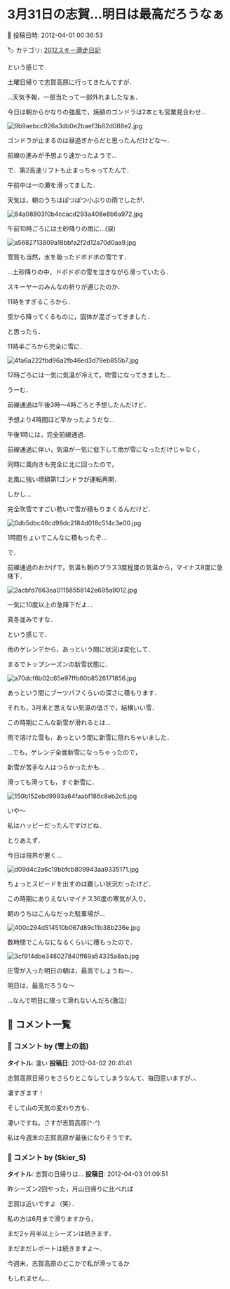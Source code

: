 # 3月31日の志賀…明日は最高だろうなぁ

📅 投稿日時: 2012-04-01 00:36:53

🏷️ カテゴリ: [2012スキー滑走日記](cca3a0e9524e0203150f790b1fc3c71ad.md)

という感じで．


土曜日帰りで志賀高原に行ってきたんですが．





…天気予報，一部当たって一部外れましたなぁ．





今日は朝からかなりの強風で，焼額のゴンドラは2本とも営業見合わせ…




![9b9aebcc926a3db0e2baef3b82d088e2.jpg](images/9b9aebcc926a3db0e2baef3b82d088e2.jpg)




ゴンドラが止まるのは昼過ぎからだと思ったんだけどな～．


前線の進みが予想より速かったようで…


で．第2高速リフトも止まっちゃってたんで．


午前中は一の瀬を滑ってました．





天気は，朝のうちはぽつぽつ小ぶりの雨でしたが．




![84a08803f0b4ccacd293a408e8b6a972.jpg](images/84a08803f0b4ccacd293a408e8b6a972.jpg)




午前10時ごろには土砂降りの雨に…(涙)




![a5682713809a18bbfa2f2d12a70d0aa9.jpg](images/a5682713809a18bbfa2f2d12a70d0aa9.jpg)




雪質も当然，水を吸ったドボドボの雪です．





…土砂降りの中，ドボドボの雪を泣きながら滑っていたら．


スキーヤーのみんなの祈りが通じたのか．


11時をすぎるころから．


空から降ってくるものに，固体が混ざってきました．





と思ったら．


11時半ごろから完全に雪に．




![4fa6a222fbd96a2fb46ed3d79eb855b7.jpg](images/4fa6a222fbd96a2fb46ed3d79eb855b7.jpg)




12時ごろには一気に気温が冷えて，吹雪になってきました…





うーむ．


前線通過は午後3時～4時ごろと予想したんだけど．


予想より4時間ほど早かったようだな…





午後1時には，完全前線通過．


前線通過に伴い，気温が一気に低下して雨が雪になっただけじゃなく，


同時に風向きも完全に北に回ったので，


北風に強い焼額第1ゴンドラが運転再開．





しかし…


完全吹雪ですごい勢いで雪が積もりまくるんだけど．




![0db5dbc46cd98dc2184d018c514c3e00.jpg](images/0db5dbc46cd98dc2184d018c514c3e00.jpg)




1時間ちょいでこんなに積もったぞ…





で．


前線通過のおかげで，気温も朝のプラス3度程度の気温から，マイナス8度に急降下．




![2acbfd7663ea01158558142e695a9012.jpg](images/2acbfd7663ea01158558142e695a9012.jpg)




一気に10度以上の急降下だよ…


真冬並みですな．





という感じで．


雨のゲレンデから，あっという間に状況は変化して．


まるでトップシーズンの新雪状態に．




![a70dcf6b02c65e97ffb60b8526171856.jpg](images/a70dcf6b02c65e97ffb60b8526171856.jpg)




あっという間にブーツパフくらいの深さに積もります．


それも，3月末と思えない気温の低さで，結構いい雪．


この時期にこんな新雪が滑れるとは…





雨で溶けた雪も，あっという間に新雪に隠れちゃいました．


…でも，ゲレンデ全面新雪になっちゃったので，


新雪が苦手な人はつらかったかも…


滑っても滑っても，すぐ新雪に．




![150b152ebd9993a64faabf186c8eb2c6.jpg](images/150b152ebd9993a64faabf186c8eb2c6.jpg)




いや～


私はハッピーだったんですけどね．





とりあえず．


今日は視界が悪く…




![d09d4c2a6c19bbfcb809943aa9335171.jpg](images/d09d4c2a6c19bbfcb809943aa9335171.jpg)




ちょっとスピードを出すのは難しい状況だったけど．


この時期にありえないマイナス36度の寒気が入り，


朝のうちはこんなだった駐車場が…




![400c294d514510b067d89c11b38b236e.jpg](images/400c294d514510b067d89c11b38b236e.jpg)




数時間でこんなになるくらいに積もったので．




![3cf914dbe348027840ff69a54335a8ab.jpg](images/3cf914dbe348027840ff69a54335a8ab.jpg)







圧雪が入った明日の朝は，最高でしょうね～．


明日は，最高だろうな～





…なんで明日に限って滑れないんだろ(激泣）

## 💬 コメント一覧

### 💬 コメント by (雪上の翁)
**タイトル**: 凄い
**投稿日**: 2012-04-02 20:41:41

志賀高原日帰りをさらりとこなしてしまうなんて、毎回思いますが、、

凄すぎます！

そして山の天気の変わり方も、

凄いですね。さすが志賀高原(^-^)

私は今週末の志賀高原が最後になりそうです。

### 💬 コメント by (Skier_S)
**タイトル**: 志賀の日帰りは…
**投稿日**: 2012-04-03 01:09:51

昨シーズン2回やった，月山日帰りに比べれば

志賀は近いですよ（笑）．



私の方は6月まで滑りますから，

まだ2ヶ月半以上シーズンは続きます．

まだまだレポートは続きますよ～．



今週末，志賀高原のどこかで私が滑ってるか

もしれません…

